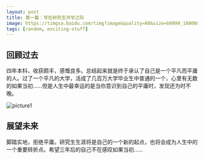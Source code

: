```yaml
---
layout: post
title: 第一篇：写在研究生开学之际
image: https://timgsa.baidu.com/timg?image&quality=80&size=b9999_10000&sec=1503488954801&di=82836c7b72fea6d85f1db26fd77c9f2b&imgtype=0&src=http%3A%2F%2Fwww.230189.com%2Ftupian%2Flizhiwenzhang%2F160801%2Fjujuepingyong.jpg
tags: [random, exciting-stuff]
---
```


##  回顾过去

四年本科，收获颇丰，感慨良多。总结起来就是终于承认了自己是一个平凡而平庸的人。过了一个平凡的大学，活成了几百万大学毕业生中普通的一个，心里有无数的如果当初……但是人生中最幸运的是当你意识到自己的平庸时，发现还为时不晚。

![picture1](https://timgsa.baidu.com/timg?image&quality=80&size=b9999_10000&sec=1503488954801&di=82836c7b72fea6d85f1db26fd77c9f2b&imgtype=0&src=http%3A%2F%2Fwww.230189.com%2Ftupian%2Flizhiwenzhang%2F160801%2Fjujuepingyong.jpg)

## 展望未来

脚踏实地，拒绝平庸。研究生生涯将是自己的一个新的起点，也将会成为人生中的一个重要转折点。希望三年后的自己不在感叹如果当初……